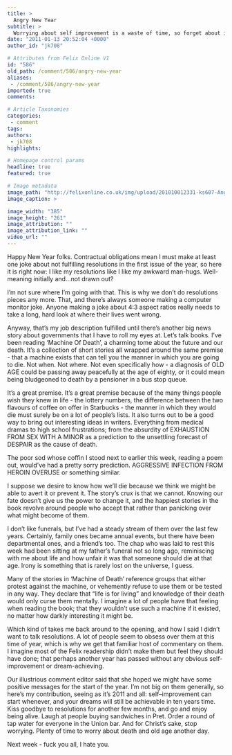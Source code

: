 ```yaml
---
title: >
  Angry New Year
subtitle: >
  Worrying about self improvement is a waste of time, so forget about it, go enjoy yourself, but read this first...
date: "2011-01-13 20:52:04 +0000"
author_id: "jk708"

# Attributes from Felix Online V1
id: "586"
old_path: /comment/586/angry-new-year
aliases:
 - /comment/586/angry-new-year
imported: true
comments:

# Article Taxonomies
categories:
 - comment
tags:
authors:
 - jk708
highlights:

# Homepage control params
headline: true
featured: true

# Image metadata
image_path: "http://felixonline.co.uk/img/upload/201010012331-ks607-AngryGee.jpg"
image_caption: >

image_width: "385"
image_height: "261"
image_attribution: ""
image_attribution_link: ""
video_url: ""
---
```


Happy New Year folks. Contractual obligations mean I must make at least one joke about not fulfilling resolutions in the first issue of the year, so here it is right now: I like my resolutions like I like my awkward man-hugs. Well-meaning initially and…not drawn out?

I’m not sure where I’m going with that. This is why we don’t do resolutions pieces any more. That, and there’s always someone making a computer monitor joke. Anyone making a joke about 4:3 aspect ratios really needs to take a long, hard look at where their lives went wrong.

Anyway, that’s my job description fulfilled until there’s another big news story about governments that I have to roll my eyes at. Let’s talk books. I’ve been reading ‘Machine Of Death’, a charming tome about the future and our death. It’s a collection of short stories all wrapped around the same premise - that a machine exists that can tell you the manner in which you are going to die. Not when. Not where. Not even specifically how - a diagnosis of OLD AGE could be passing away peacefully at the age of eighty, or it could mean being bludgeoned to death by a pensioner in a bus stop queue.

It’s a great premise. It’s a great premise because of the many things people wish they knew in life - the lottery numbers, the difference between the two flavours of coffee on offer in Starbucks - the manner in which they would die must surely be on a lot of people’s lists. It also turns out to be a good way to bring out interesting ideas in writers. Everything from medical dramas to high school frustrations; from the absurdity of EXHAUSTION FROM SEX WITH A MINOR as a prediction to the unsettling forecast of DESPAIR as the cause of death.

The poor sod whose coffin I stood next to earlier this week, reading a poem out, would’ve had a pretty sorry prediction. AGGRESSIVE INFECTION FROM HEROIN OVERUSE or something similar.

I suppose we desire to know how we’ll die because we think we might be able to avert it or prevent it. The story’s crux is that we cannot. Knowing our fate doesn’t give us the power to change it, and the happiest stories in the book revolve around people who accept that rather than panicking over what might become of them.

I don’t like funerals, but I’ve had a steady stream of them over the last few years. Certainly, family ones became annual events, but there have been departmental ones, and a friend’s too. The chap who was laid to rest this week had been sitting at my father’s funeral not so long ago, reminiscing with me about life and how unfair it was that someone should die at that age. Irony is something that is rarely lost on the universe, I guess.

Many of the stories in ‘Machine of Death’ reference groups that either protest against the machine, or vehemently refuse to use them or be tested in any way. They declare that “life is for living” and knowledge of their death would only curse them mentally. I imagine a lot of people have that feeling when reading the book; that they wouldn’t use such a machine if it existed, no matter how darkly interesting it might be.

Which kind of takes me back around to the opening, and how I said I didn’t want to talk resolutions. A lot of people seem to obsess over them at this time of year, which is why we get that familiar host of commentary on them. I imagine most of the Felix readership didn’t make them but feel they should have done; that perhaps another year has passed without any obvious self-improvement or dream-achieving.

Our illustrious comment editor said that she hoped we might have some positive messages for the start of the year. I’m not big on them generally, so here’s my contribution, seeing as it’s 2011 and all: self–improvement can start whenever, and your dreams will still be achievable in ten years time. Kiss goodbye to resolutions for another few months, and go and enjoy being alive. Laugh at people buying sandwiches in Pret. Order a round of tap water for everyone in the Union bar. And for Christ’s sake, stop worrying. Plenty of time to worry about death and old age another day.

Next week - fuck you all, I hate you.
